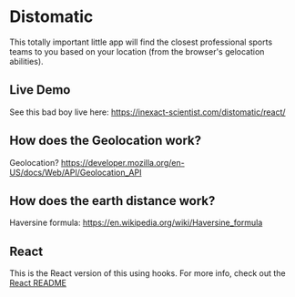 # Distomatic
This totally important little app will find the closest professional sports teams to you based on your location (from the browser's gelocation abilities).

## Live Demo
See this bad boy live here: https://inexact-scientist.com/distomatic/react/

## How does the Geolocation work?
Geolocation? https://developer.mozilla.org/en-US/docs/Web/API/Geolocation_API

## How does the earth distance work?
Haversine formula: https://en.wikipedia.org/wiki/Haversine_formula

## React
This is the React version of this using hooks. For more info, check out the [React README](CRA-README.md)
